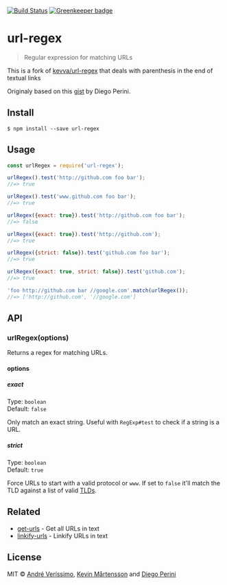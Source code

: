 [![Build Status](http://img.shields.io/travis/averissimo/url-regex.svg?style=flat)](https://travis-ci.org/averissimo/url-regex) [![Greenkeeper badge](https://badges.greenkeeper.io/averissimo/url-regex.svg)](https://greenkeeper.io/)

# url-regex

> Regular expression for matching URLs

This is a fork of [kevva/url-regex](https://github.com/kevva/url-regex) that deals with parenthesis in the end of textual links

Originaly based on this [gist](https://gist.github.com/dperini/729294) by Diego Perini.


## Install

```
$ npm install --save url-regex
```


## Usage

```js
const urlRegex = require('url-regex');

urlRegex().test('http://github.com foo bar');
//=> true

urlRegex().test('www.github.com foo bar');
//=> true

urlRegex({exact: true}).test('http://github.com foo bar');
//=> false

urlRegex({exact: true}).test('http://github.com');
//=> true

urlRegex({strict: false}).test('github.com foo bar');
//=> true

urlRegex({exact: true, strict: false}).test('github.com');
//=> true

'foo http://github.com bar //google.com'.match(urlRegex());
//=> ['http://github.com', '//google.com']
```


## API

### urlRegex(options)

Returns a regex for matching URLs.

#### options

##### exact

Type: `boolean`<br>
Default: `false`

Only match an exact string. Useful with `RegExp#test` to check if a string is a URL.

##### strict

Type: `boolean`<br>
Default: `true`

Force URLs to start with a valid protocol or `www`. If set to `false` it'll match the TLD against a list of valid [TLDs](https://github.com/stephenmathieson/node-tlds).


## Related

- [get-urls](https://github.com/sindresorhus/get-urls) - Get all URLs in text
- [linkify-urls](https://github.com/sindresorhus/linkify-urls) - Linkify URLs in text


## License

MIT © [André Veríssimo](https://github.com/averissimo), [Kevin Mårtensson](https://github.com/kevva) and [Diego Perini](https://github.com/dperini)
